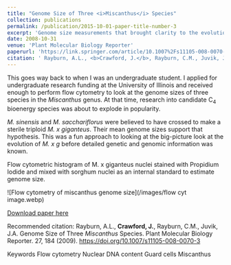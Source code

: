 ```yaml
---
title: "Genome Size of Three <i>Miscanthus</i> Species"
collection: publications
permalink: /publication/2015-10-01-paper-title-number-3
excerpt: 'Genome size measurements that brought clarity to the evolutionary history of C<sub>4</sub> allotriploid species <i>Miscanthus x giganteus</i>.'
date: 2008-10-31
venue: 'Plant Molecular Biology Reporter'
paperurl: 'https://link.springer.com/article/10.1007%2Fs11105-008-0070-3'
citation: ' Rayburn, A.L., <b>Crawford, J.</b>, Rayburn, C.M., Juvik, J. A. (2009). &quot;Genome Size of Three <i>Miscanthus</i> Species. &quot; <i>Plant Molecular Biology Reporter</i>. 27(84).'
---
```

This goes way back to when I was an undergraduate student. I applied for undergraduate research funding at the University of Illinois and received enough to perform flow cytometry to look at the genome sizes of three species in the *Miscanthus* genus. At that time, research into candidate C<sub>4</sub> bioenergy species was about to explode in popularity.

*M. sinensis* and *M. sacchariflorus* were believed to have crossed to make a sterile triploid *M. x giganteus*. Their mean genome sizes support that hypothesis. This was a fun approach to looking at the big-picture look at the evolution of *M. x g* before detailed genetic and genomic information was known. 


Flow cytometric histogram of M. x giganteus nuclei stained with Propidium Iodide and mixed with sorghum nuclei as an internal standard to estimate genome size.


![Flow cytometry of miscanthus genome size](/images/flow cyt image.webp)



[Download paper here](https://link.springer.com/article/10.1007%2Fs11105-008-0070-3)

Recommended citation: Rayburn, A.L., **Crawford, J.**, Rayburn, C.M., Juvik, J.A. Genome Size of Three *Miscanthus* Species. Plant Molecular Biology Reporter. 27, 184 (2009). https://doi.org/10.1007/s11105-008-0070-3






Keywords
Flow cytometry
Nuclear DNA content
Guard cells
Miscanthus
